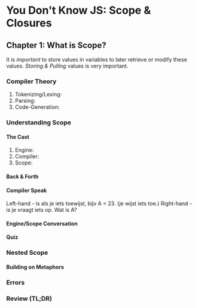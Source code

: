 # You Don't Know JS: Scope & Closures

## Chapter 1: What is Scope?

It is *important* to store values in variables to later retrieve or modify these values.
_Storing & Pulling_ values is very important.

### Compiler Theory

1. Tokenizing/Lexing:
2. Parsing:
3. Code-Generation:

### Understanding Scope

#### The Cast

1. Engine:
2. Compiler:
3. Scope:

#### Back & Forth

#### Compiler Speak

Left-hand - is als je iets toewijst, bijv A = 23. (je wijst iets toe.)
Right-hand - is je vraagt iets op. Wat is A? 

#### Engine/Scope Conversation

#### Quiz

### Nested Scope

#### Building on Metaphors

### Errors

### Review (TL;DR)


